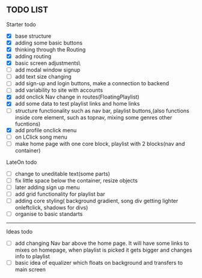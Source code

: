 TODO LIST
-------------------------------------------------------------------------------

Starter todo
- [x] base structure
- [x] adding some basic buttons
- [x] thinking through the Routing 
- [x] adding routing 
- [x] basic screen adjustments\
- [ ] add modal window signup
- [ ] add text size changing
- [ ] add sign-up and login buttons, make a connection to backend 
- [ ] add variability to site with accounts 
- [x] add onclick Nav change in routes(FloatingPlaylist)
- [x] add some data to test playlist links and home links
- [ ] structure functionality such as nav bar, playlist buttons,(also functions inside core element, such as topnav, mixing some genres other fucntions)
- [x] add profile onclick menu
- [ ] on LClick song menu
- [ ] make home page with one core block, playlist with 2 blocks(nav and container)

LateOn todo
- [ ] change to uneditable text(some parts)
- [ ] fix little space below the container, resize objects
- [ ] later adding sign up menu
- [ ] add grid functionality for playlist bar 
- [ ] adding core styling( background gradient, song div getting lighter onleftclick, shadows for divs)
- [ ] organise to basic standarts

-------------------------------------------------------------------------------
Ideas todo

- [ ] add changing Nav bar above the home page. It will have some links to mixes on homepage, when playlist is picked it gets bigger and changes info to playlist 
- [ ] basic idea of equalizer which floats on background and transfers to main screen 
